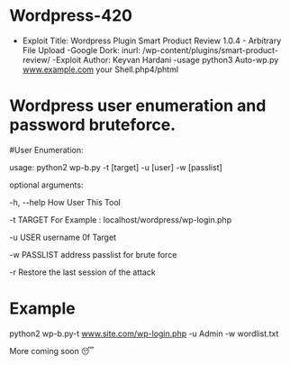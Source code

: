 # Wordpress-420



- Exploit Title: Wordpress Plugin Smart Product Review 1.0.4 - Arbitrary File Upload
-Google Dork: inurl: /wp-content/plugins/smart-product-review/
-Exploit Author: Keyvan Hardani
-usage python3 Auto-wp.py www.example.com your Shell.php4/phtml





# Wordpress user enumeration and password bruteforce.

#User Enumeration:

usage: python2 wp-b.py -t [target] -u [user] -w [passlist]

optional arguments:

  -h, --help   How User This Tool
 
 -t TARGET    For Example : localhost/wordpress/wp-login.php
  
-u USER      username 0f Target
 
 -w PASSLIST  address passlist for brute force
 
 -r           Restore the last session of the attack


# Example
python2 wp-b.py-t www.site.com/wp-login.php -u Admin -w wordlist.txt


More coming soon 😴
